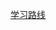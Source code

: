 [学习路线](https://github.com/kamranahmedse/developer-roadmap/blob/master/translations/chinese/img/frontend-map.png)
